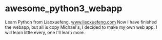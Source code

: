 # awesome_python3_webapp
Learn Python from Liaoxuefeng. www.liaoxuefeng.com
Now I have finished the webapp, but all is copy Michael's, I decided to make my own web app.
I will learn little every, one I'll learn more.
